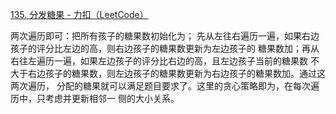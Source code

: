 [135. 分发糖果 - 力扣（LeetCode）](https://leetcode.cn/problems/candy/description/)

两次遍历即可：把所有孩子的糖果数初始化为；
先从左往右遍历一遍，如果右边孩子的评分比左边的高，则右边孩子的糖果数更新为左边孩子的
糖果数加；再从右往左遍历一遍，如果左边孩子的评分比右边的高，且左边孩子当前的糖果数
不大于右边孩子的糖果数，则左边孩子的糖果数更新为右边孩子的糖果数加。通过这两次遍历，
分配的糖果就可以满足题目要求了。这里的贪心策略即为，在每次遍历中，只考虑并更新相邻一
侧的大小关系。

```java

```
